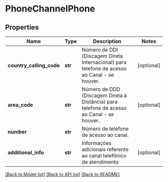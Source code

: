# PhoneChannelPhone

## Properties
Name | Type | Description | Notes
------------ | ------------- | ------------- | -------------
**country_calling_code** | **str** | Número de DDI (Discagem Direta Internacional) para telefone de acesso ao Canal - se houver. | [optional] 
**area_code** | **str** | Número de DDD (Discagem Direta à Distância) para telefone de acesso ao Canal - se houver. | [optional] 
**number** | **str** | Número de telefone de acesso ao canal. | 
**additional_info** | **str** | Informações adicionais referente ao canal telefônico de atendimento | [optional] 

[[Back to Model list]](../README.md#documentation-for-models) [[Back to API list]](../README.md#documentation-for-api-endpoints) [[Back to README]](../README.md)

